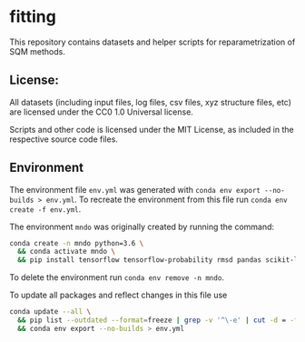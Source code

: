 # fitting

This repository contains datasets and helper scripts for reparametrization of SQM methods.

## License:

All datasets (including input files, log files, csv files, xyz structure files, etc) are licensed under the CC0 1.0 Universal license.

Scripts and other code is licensed under the MIT License, as included in the respective source code files.

## Environment

The environment file `env.yml` was generated with `conda env export --no-builds > env.yml`. To recreate the environment from this file run `conda env create -f env.yml`.

The environment `mndo` was originally created by running the command:

```sh
conda create -n mndo python=3.6 \
  && conda activate mndo \
  && pip install tensorflow tensorflow-probability rmsd pandas scikit-learn
```

To delete the environment run `conda env remove -n mndo`.

To update all packages and reflect changes in this file use

```sh
conda update --all \
  && pip list --outdated --format=freeze | grep -v '^\-e' | cut -d = -f 1  | xargs -n1 pip install -U \
  && conda env export --no-builds > env.yml
```
